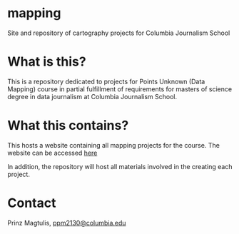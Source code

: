 # mapping
Site and repository of cartography projects for Columbia Journalism School

# What is this?

This is a repository dedicated to projects for Points Unknown (Data Mapping) course in partial fulfillment of requirements for masters of science
degree in data journalism at Columbia Journalism School.

# What this contains?

This hosts a website containing all mapping projects for the course. The website can be accessed [here](https://pmagtulis.github.io/mapping/)

In addition, the repository will host all materials involved in the creating each project.

# Contact

Prinz Magtulis, ppm2130@columbia.edu
